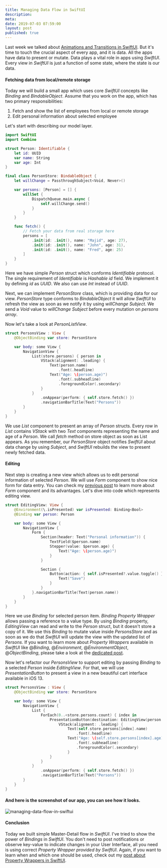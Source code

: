 ```yaml
---
title: Managing Data Flow in SwiftUI
description: 
meta: 
date: 2019-07-03 07:59:00
layout: post
published: true
---
```


Last week we talked about [Animations and Transitions in SwiftUI](/2019/06/26/animations-in-swiftui/). But it's time to touch the crucial aspect of every app, and it is data. All the apps have data to present or mutate. Data plays a vital role in apps using *SwiftUI*. Every view in *SwiftUI* is just a function of some state, where the state is our data.

#### Fetching data from local/remote storage
Today we will build a small app which uses core *SwiftUI* concepts like *Binding* and *BindableObject*. Assume that you work on the app, which has two primary responsibilities:

1. Fetch and show the list of employees from local or remote storage
2. Edit personal information about selected employee

Let's start with describing our model layer.

```swift
import SwiftUI
import Combine

struct Person: Identifiable {
    let id: UUID
    var name: String
    var age: Int
}

final class PersonStore: BindableObject {
    let willChange = PassthroughSubject<Void, Never>()

    var persons: [Person] = [] {
        willSet {
            DispatchQueue.main.async {
                self.willChange.send()
            }
        }
    }

    func fetch() {
        // Fetch your data from real storage here
        persons = [
            .init(id: .init(), name: "Majid", age: 27),
            .init(id: .init(), name: "John", age: 31),
            .init(id: .init(), name: "Fred", age: 25)
        ]
    }
}
```

Here we have simple *Person* struct which conforms *Identifiable* protocol. The single requirement of *Identifiable* is *Hashable* *id* field. We implement it by defining *id* as *UUID*. We also can use *Int* instead of *UUID*.

Next, we can implement *PersonStore* class, which is providing data for our view. *PersonStore* type conforms to *BindableObject* it will allow *SwiftUI* to refresh the view as soon as we notify it by using *willChange* *Subject*. We send a *Void* value to *willChange* *Subject* before every mutation on *persons array*.

Now let's take a look at *PersonListView*.

```swift
struct PersonsView : View {
    @ObjectBinding var store: PersonStore

    var body: some View {
        NavigationView {
            List(store.persons) { person in
                VStack(alignment: .leading) {
                    Text(person.name)
                        .font(.headline)
                    Text("Age: \(person.age)")
                        .font(.subheadline)
                        .foregroundColor(.secondary)
                }
            }
                .onAppear(perform: { self.store.fetch() })
                .navigationBarTitle(Text("Persons"))
        }
    }
}
```

We use *List* component to present an array of *Person* structs. Every row in *List* contains *VStack* with two *Text* components representing the name and age of a *Person*. We call *fetch* method on store object as soon as List appears. As you remember, our *PersonStore* object notifies *SwiftUI* about data change by using *Subject*, and *SwiftUI* rebuilds the view to present newly fetched data. 

#### Editing
Next step is creating a new view which allows us to edit personal information of selected *Person*. We will use *Form* component to show nice form for data entry. You can check my [previous post](/2019/06/19/building-forms-with-swiftui/) to learn more about *Form* component and its advantages. Let's dive into code which represents editing view.

```swift
struct EditingView: View {
    @Environment(\.isPresented) var isPresented: Binding<Bool>
    @Binding var person: Person

    var body: some View {
        NavigationView {
            Form {
                Section(header: Text("Personal information")) {
                    TextField($person.name)
                    Stepper(value: $person.age) {
                        Text("Age: \(person.age)")
                    }
                }

                Section {
                    Button(action: { self.isPresented?.value.toggle() }) {
                        Text("Save")
                    }
                }
            }.navigationBarTitle(Text(person.name))
        }
    }
}
```

Here we use *Binding* for selected person item. *Binding Property Wrapper* allows passing a reference to a value type. By using *Binding* property, *EditingView* can read and write to the *Person* struct, but it doesn't store a copy of it. We use this *Binding* to mutate value inside *PersonsStore* and as soon as we do that *SwiftUI* will update the view with the updated list of *Persons*. If you want to learn more about *Property Wrappers* available in *SwiftUI* like @*Binding*, @*Environment*, @*EnvironmentObject*, @*ObjectBinding*, please take a look at the [dedicated post](/2019/06/12/understanding-property-wrappers-in-swiftui/).

Now let's refactor our *PersonsView* to support editing by passing *Binding* to a selected *Person* inside *EditingView*. For that, we will use *PresentationButton* to present a view in a new beautiful cart interface available in iOS 13.

```swift
struct PersonsView : View {
    @ObjectBinding var store: PersonStore

    var body: some View {
        NavigationView {
            List {
                ForEach(0..<store.persons.count) { index in
                    PresentationButton(destination: EditingView(person: self.$store.persons[index])) {
                        VStack(alignment: .leading) {
                            Text(self.store.persons[index].name)
                                .font(.headline)
                            Text("Age: \(self.store.persons[index].age)")
                                .font(.subheadline)
                                .foregroundColor(.secondary)
                            }
                    }
                }
            }
                .onAppear(perform: { self.store.fetch() })
                .navigationBarTitle(Text("Persons"))
        }
    }
}
```

#### And here is the screenshot of our app, you can see how it looks.
![managing-data-flow-in-swiftui](/public/managing-data-flow-in-swiftui.png)

#### Conclusion
Today we built simple Master-Detail flow in *SwiftUI*. I've tried to show the power of *Bindings* in *SwiftUI*. You don't need to post notifications or observe key-value to indicate changes in your User Interface, all you need is using correct *Property Wrapper provided by SwiftUI*. Again, if you want to learn when and which one should be used, check out my [post about Property Wrappers in SwiftUI](/2019/06/12/understanding-property-wrappers-in-swiftui/).